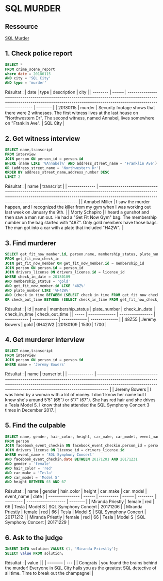 # SQL MURDER

## Ressource

[SQL Murder](https://mystery.knightlab.com/)

## 1. Check police report

```sql
SELECT *
FROM crime_scene_report
where date = 20180115
AND city = 'SQL City'
AND type = 'murder'
```

Résultat :
| date     | type   | description                                                                                                                                                                               | city     |
| -------- | ------ | ----------------------------------------------------------------------------------------------------------------------------------------------------------------------------------------- | -------- |
| 20180115 | murder | Security footage shows that there were 2 witnesses. The first witness lives at the last house on "Northwestern Dr". The second witness, named Annabel, lives somewhere on "Franklin Ave". | SQL City |

## 2. Get witness interview

```sql
SELECT name,transcript
FROM interview
JOIN person ON person_id = person.id
WHERE (name LIKE '%Annabel%' AND address_street_name = 'Franklin Ave')
OR (address_street_name = 'Northwestern Dr')
ORDER BY address_street_name,address_number DESC
LIMIT 2
```

Résultat :
| name           | transcript                                                                                                                                                                                                                      |
| -------------- | ------------------------------------------------------------------------------------------------------------------------------------------------------------------------------------------------------------------------------- |
| Annabel Miller | I saw the murder happen, and I recognized the killer from my gym when I was working out last week on January the 9th.                                                                                                           |
| Morty Schapiro | I heard a gunshot and then saw a man run out. He had a "Get Fit Now Gym" bag. The membership number on the bag started with "48Z". Only gold members have those bags. The man got into a car with a plate that included "H42W". |

## 3. Find murderer

```sql
SELECT get_fit_now_member.id, person.name, membership_status, plate_number, check_in_date, check_in_time, check_out_time 
FROM get_fit_now_check_in
JOIN get_fit_now_member ON get_fit_now_member.id = membership_id
JOIN person ON person.id = person_id
JOIN drivers_license ON drivers_license.id = license_id
WHERE check_in_date = 20180109
AND membership_status = 'gold'
AND get_fit_now_member.id LIKE '48Z%'
AND plate_number LIKE '%H42W%'
AND (check_in_time BETWEEN (SELECT check_in_time FROM get_fit_now_check_in WHERE membership_id=90081) AND (SELECT check_out_time FROM get_fit_now_check_in WHERE membership_id=90081)
OR check_out_time BETWEEN (SELECT check_in_time FROM get_fit_now_check_in WHERE membership_id=90081) AND (SELECT check_out_time FROM get_fit_now_check_in WHERE membership_id=90081))
```

Résultat :
| id    | name           | membership_status | plate_number | check_in_date | check_in_time | check_out_time |
| ----- | -------------- | ----------------- | ------------ | ------------- | ------------- | -------------- |
| 48Z55 | Jeremy Bowers  | gold              | 0H42W2       | 20180109      | 1530          | 1700           |

## 4. Get murderer interview

```sql
SELECT name,transcript
FROM interview
JOIN person ON person_id = person.id
WHERE name = 'Jeremy Bowers'
```

Résultat :
| name          | transcript                                                                                                                                                                                                                                       |
| ------------- | ------------------------------------------------------------------------------------------------------------------------------------------------------------------------------------------------------------------------------------------------ |
| Jeremy Bowers | I was hired by a woman with a lot of money. I don't know her name but I know she's around 5'5" (65") or 5'7" (67"). She has red hair and she drives a Tesla Model S. I know that she attended the SQL Symphony Concert 3 times in December 2017. |

## 5. Find the culpable

```sql
SELECT name, gender, hair_color, height, car_make, car_model, event_name, facebook_event_checkin.date
FROM person
JOIN facebook_event_checkin ON facebook_event_checkin.person_id = person.id
JOIN drivers_license ON license_id = drivers_license.id
WHERE event_name = 'SQL Symphony Concert'
AND facebook_event_checkin.date BETWEEN 20171201 AND 20171231
AND gender = 'female'
AND hair_color = 'red'
AND car_make = 'Tesla'
AND car_model = 'Model S'
AND height BETWEEN 65 AND 67
```

Résultat :
| name             | gender | hair_color | height | car_make | car_model | event_name           | date     |
| ---------------- | ------ | ---------- | ------ | -------- | --------- | -------------------- | -------- |
| Miranda Priestly | female | red        | 66     | Tesla    | Model S   | SQL Symphony Concert | 20171206 |
| Miranda Priestly | female | red        | 66     | Tesla    | Model S   | SQL Symphony Concert | 20171212 |
| Miranda Priestly | female | red        | 66     | Tesla    | Model S   | SQL Symphony Concert | 20171229 |

## 6. Ask to the judge

```sql
INSERT INTO solution VALUES (1, 'Miranda Priestly');
SELECT value FROM solution;
```

Résultat :
| value    |     |
| -------- | --- |
| Congrats |     you found the brains behind the murder! Everyone in SQL City hails you as the greatest SQL detective of all time. Time to break out the champagne! |
